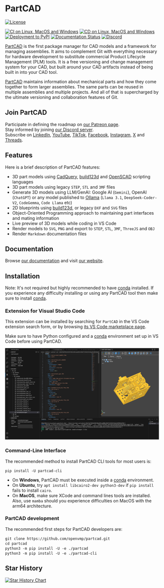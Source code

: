 # PartCAD <!-- omit in toc -->

[![License](https://github.com/openvmp/partcad/blob/main/apache20.svg?raw=true)](./LICENSE.txt)

[![CI on Linux, MacOS and Windows](https://github.com/openvmp/partcad/actions/workflows/python-test.yml/badge.svg)](https://github.com/openvmp/partcad/actions/workflows/python-test.yml)
[![CD on Linux, MacOS and Windows](https://github.com/openvmp/partcad/actions/workflows/python-build.yml/badge.svg)](https://github.com/openvmp/partcad/actions/workflows/python-build.yml)
[![Deployment to PyPI](https://github.com/openvmp/partcad/actions/workflows/python-deploy.yml/badge.svg)](https://github.com/openvmp/partcad/actions/workflows/python-deploy.yml)
[![Documentation Status](https://readthedocs.org/projects/partcad/badge/?version=latest)](https://partcad.readthedocs.io/en/latest/?badge=latest)
<a href="https://discord.gg/zdwyxkGM"><img alt="Discord" src="https://img.shields.io/discord/1091497262733074534?logo=discord&logoColor=white&label=Discord&labelColor=353c43&color=31c151"></a>

[PartCAD] is the first package manager for CAD models
and a framework for managing assemblies.
It aims to complement Git with everything necessary for hardware development
to substitute commercial Product Lifecycle Management (PLM) tools.
It is a free versioning and change management system for your CAD,
but built around your CAD artifacts instead of being built in into your CAD tool.

[PartCAD] maintains information about mechanical parts and
how they come together to form larger assemblies.
The same parts can be reused in multiple assemblies and multiple projects.
And all of that is supercharged by the ultimate versioning and collaboration features of Git.

## Join PartCAD

Participate in defining the roadmap on [our Patreon page](https://patreon.com/PartCAD).
<br/>
Stay informed by joining [our Discord server](https://discord.gg/zdwyxkGM).
<br/>
Subscribe on [LinkedIn], [YouTube], [TikTok], [Facebook], [Instagram], [X] and [Threads].

## Features

Here is a brief description of PartCAD features:

- 3D part models using [CadQuery], [build123d] and [OpenSCAD] scripting languages
- 3D part models using legacy `STEP`, `STL` and `3MF` files
- Generate 3D models using LLM/GenAI: Google AI (`Gemini`), OpenAI (`ChatGPT`) or any model published to [Ollama](https://ollama.com/) (`Llama 3.1`, `DeepSeek-Coder-V2`, `CodeGemma`, `Code Llama` etc)
- 2D blueprints using [build123d], or legacy `DXF` and `SVG` files
- Object-Oriented Programming approach to maintaining part interfaces and mating information
- Live preview of 3D models while coding in VS Code
- Render models to `SVG`, `PNG` and export to `STEP`, `STL`, `3MF`, `ThreeJS` and `OBJ`
- Render `Markdown` documentation files

## Documentation

Browse [our documentation] and visit [our website].

## Installation

Note: It's not required but highly recommended to have [conda] installed.
If you experience any difficulty installing or using any PartCAD tool then make sure to install [conda].

### Extension for Visual Studio Code

This extension can be installed by searching for `PartCAD` in the VS Code extension search form, or by browsing [its VS Code marketplace page](https://marketplace.visualstudio.com/items?itemName=OpenVMP.partcad).

Make sure to have Python configured and a [conda] environment set up in VS Code before using PartCAD.

[![PartCAD Visual Studio Code extension](./docs/source/images/vscode1.png)](https://marketplace.visualstudio.com/items?itemName=OpenVMP.partcad)

### Command-Line Interface

The recommended method to install PartCAD CLI tools for most users is:

```shell
pip install -U partcad-cli
```

- On **Windows**, PartCAD must be executed inside a [conda] environment.
- On **Ubuntu**, try `apt install libcairo2-dev python3-dev` if `pip install` fails to install `cairo`.
- On **MacOS**, make sure XCode and command lines tools are installed. Also, use ``mamba`` should you experience difficulties on MacOS with the arm64 architecture.

### PartCAD development

The recommended first steps for PartCAD developers are:

```shell
git clone https://github.com/openvmp/partcad.git
cd partcad
python3 -m pip install -U -e ./partcad
python3 -m pip install -U -e ./partcad-cli
```

## Star History

[![Star History Chart](https://api.star-history.com/svg?repos=partcad/partcad&type=Date)](https://star-history.com/#partcad/partcad&Date)

[PartCAD]: https://partcad.org/
[our website]: https://partcad.org/
[our documentation]: https://partcad.readthedocs.io/en/latest/?badge=latest
[LinkedIn]: https://linkedin.com/company/partcad
[YouTube]: https://youtube.com/@PartCAD
[TikTok]: https://tiktok.com/@partcad
[Facebook]: https://www.facebook.com/profile.php?id=61568171037701
[Instagram]: https://instagram.com/partcadofficial
[X]: https://x.com/PartCAD
[Threads]: https://threads.net/@partcadofficial
[conda]: https://docs.conda.io/
[CadQuery]: https://github.com/CadQuery/cadquery
[build123d]: https://github.com/gumyr/build123d
[OpenSCAD]: https://openscad.org/
[STEP]: https://en.wikipedia.org/wiki/ISO_10303
[OpenCASCADE]: https://www.opencascade.com/
